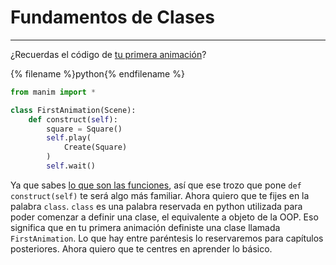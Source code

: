 # Fundamentos de Clases
---

¿Recuerdas el código de [tu primera animación](../my_first_animation/first_animation.md)?

{% filename %}python{% endfilename %}
```python
from manim import *

class FirstAnimation(Scene):
    def construct(self):
        square = Square()
        self.play(
            Create(Square)
        )
        self.wait()
```
Ya que sabes [lo que son las funciones](functions_fundamentals.md), así que ese trozo que pone `def construct(self)` te será algo más familiar. Ahora quiero que te fijes en la palabra `class`. `class` es una palabra reservada en python utilizada para poder comenzar a definir una clase, el equivalente a objeto de la OOP. Eso significa que en tu primera animación definiste una clase llamada `FirstAnimation`. Lo que hay entre paréntesis lo reservaremos para capítulos posteriores. Ahora quiero que te centres en aprender lo básico. 

